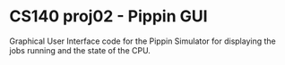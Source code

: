 # CS140 proj02 - Pippin GUI

Graphical User Interface code for the Pippin Simulator for displaying the jobs running and the state of the CPU.